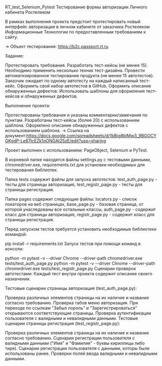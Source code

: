 RT_test_Selenium_Pytest
Тестирование формы авторизации Личного кабинета Ростелеком

В рамках выполнения проекта предстоит протестировать новый интерфейс 
авторизации в личном кабинете от заказчика Ростелеком Информационные 
Технологии по предоставленным требованиям к сайту.

→ Объект тестирования: https://b2c.passport.rt.ru

Задание:

Протестировать требования. Разработать тест-кейсы (не менее 15). 
Необходимо применить несколько техник тест-дизайна. Провести 
автоматизированное тестирование продукта (не менее 15 автотестов). 
Заказчик ожидает по одному автотесту на каждый написанный тест-кейс. 
Оформить свой набор автотестов в GitHub. Оформить описание обнаруженных 
дефектов. Использовать шаблоны для оформления тест-кейсов и обнаруженных 
дефектов.

Выполнение проекта:

Протестированы требования и указаны комментарии/замечания по пунктам.
Разработаны тест-кейсы (более 20) с использованием шаблона.
Оформлено описание обнаруженных дефектов с использованием шаблона.
→ Ссылка на документ:https://docs.google.com/spreadsheets/d/1bBig8bIMw3_9BGOCYGKgdP-Le87IcEZk1qONGAt25zE/edit?usp=sharing

Проект выполнен с использованием: PageObject, Selenium и PyTest.

В корневой папке находятся файлы settings.py с тестовыми данными, 
chromedriver.exe, requirements.txt для установки необходимых для 
тестирования библиотек.

Папка tests содержит файлы для запуска автотестов: test_auth_page.py - 
тесты для страницы авторизация, test_registr_page.py - тесты для страницы 
регистрация.

Папка pages содержит следующие файлы: locators.py - список локаторов на 
веб страницах, base_page.py - базовая страница, от которой унаследованы 
все остальные классы, auth_page.py - содержит класс для страницы 
авторизация, registr_page.py - содержит класс для страницы регистрация.

Перед запуском тестов требуется установить необходимые библиотеки командой:

pip install -r requirements.txt Запуск тестов при помощи команд в консоли:

python -m pytest -v --driver Chrome --driver-path chromedriver.exe tests/test_auth_page.py 
python -m pytest -v --driver Chrome --driver-path chromedriver.exe tests/test_registr_page.py Сценарии проверок автотестами: Каждый тест внутри проекта содержит описание своего назначения.

Тестовые сценарии страницы авторизация (test_auth_page.py):

Проверка различных элементов страницы на их наличие и название согласно 
требованию. Проверка табов меню авторизация. При переходе по ссылкам 
"Забыл пороль" и "Зарегистрироваться" открываются соответствующие 
страницы. Проверка аутентификации пользователя с валидными и невалидными 
данными. Тестовые сценарии страницы регистрация (test_registr_page.py):

Проверка различных элементов страницы на их наличие и название согласно 
требованию. Сценарии регистрации пользователя с валидными данными 
("Имя" и "Фамилия" - буквы кириллицы либо тире). Сценарии регистрации 
пользователя с данными, которы были использованы ранее. Проверки полей 
ввода валидными и невалидными данными.
